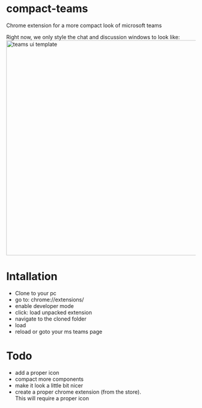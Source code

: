 # compact-teams
Chrome extension for a more compact look of microsoft teams  

Right now, we only style the chat and discussion windows to look like:
<img width="571" alt="teams ui template" src="https://i.imgur.com/IkhRggS.png">


# Intallation
- Clone to your pc
- go to: chrome://extensions/
- enable developer mode
- click: load unpacked extension
- navigate to the cloned folder
- load
- reload or goto your ms teams page


# Todo
- add a proper icon
- compact more components
- make it look a little bit nicer
- create a proper chrome extension (from the store).<br>
       This will require a proper icon
